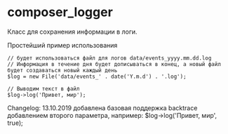 # composer_logger

Класс для сохранения информации в логи.

Простейший пример использования

    // будет использоваться файл для логов data/events_yyyy.mm.dd.log
    // Информация в течение дня будет дописываться в конец, а новый файл будет создаваться новый каждый день
    $log = new File('data/events_' . date('Y.m.d') . '.log');

    // Выводим текст в файл
    $log->log('Привет, мир');

Changelog:
    13.10.2019 добавлена базовая поддержка backtrace добавлением второго параметра, например:
        $log->log('Привет, мир', true);